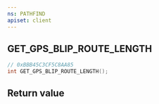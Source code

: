 ```yaml
---
ns: PATHFIND
apiset: client
---
```

## GET_GPS_BLIP_ROUTE_LENGTH

```c
// 0xBBB45C3CF5C8AA85
int GET_GPS_BLIP_ROUTE_LENGTH();
```



## Return value

